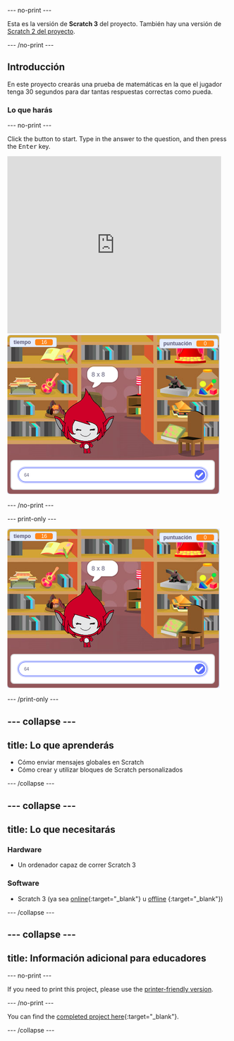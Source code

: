 \--- no-print \---

Esta es la versión de **Scratch 3** del proyecto. También hay una versión de [Scratch 2 del proyecto](https://projects.raspberrypi.org/en/projects/brain-game-scratch2).

\--- /no-print \---

## Introducción

En este proyecto crearás una prueba de matemáticas en la que el jugador tenga 30 segundos para dar tantas respuestas correctas como pueda.

### Lo que harás

\--- no-print \---

Click the button to start. Type in the answer to the question, and then press the <kbd>Enter</kbd> key.

<div class="scratch-preview">
  <iframe allowtransparency="true" width="485" height="402" src="https://scratch.mit.edu/projects/embed/250234955/?autostart=false" frameborder="0" scrolling="no"></iframe>
  <img src="images/brain-final.png">
</div>

\--- /no-print \---

\--- print-only \---

![Brain Game](images/brain-final.png)

\--- /print-only \---

## \--- collapse \---

## title: Lo que aprenderás

+ Cómo enviar mensajes globales en Scratch
+ Cómo crear y utilizar bloques de Scratch personalizados

\--- /collapse \---

## \--- collapse \---

## title: Lo que necesitarás

### Hardware

+ Un ordenador capaz de correr Scratch 3

### Software

+ Scratch 3 (ya sea [online](http://rpf.io/scratchon){:target="_blank"} u [offline](http://rpf.io/scratchoff) {:target="_blank"})

\--- /collapse \---

## \--- collapse \---

## title: Información adicional para educadores

\--- no-print \---

If you need to print this project, please use the [printer-friendly version](https://projects.raspberrypi.org/en/projects/brain-game/print).

\--- /no-print \---

You can find the [completed project here](http://rpf.io/p/en/brain-game-get){:target="_blank"}.

\--- /collapse \---